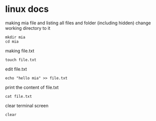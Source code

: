 # linux docs

making mia file and listing all files and folder (including hidden)  change working directory to it 


    mkdir mia
    cd mia 

making file.txt

    touch file.txt 

edit file.txt

    echo "hello mia" >> file.txt

print the content of file.txt

    cat file.txt

clear terminal screen

    clear